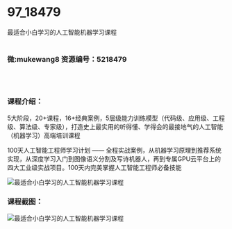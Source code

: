 # 97_18479
最适合小白学习的人工智能机器学习课程
<br/></br>
<h3>微:mukewang8 资源编号：5218479</h3>
<br/></br>
<h3>课程介绍：</h3>
<p>5大阶段，20+课程，16+经典案例，5层级能力训练模型（代码级、应用级、工程级、算法级、专家级），打造史上最实用的听得懂、学得会的最接地气的人工智能（机器学习）高端培训课程</p>
<p>100天人工智能工程师学习计划 —— 全程实战案例，从机器学习原理到推荐系统实现，从深度学习入门到图像语义分割及写诗机器人，再到专属GPU云平台上的四大工业级实战项目。100天内完美掌握人工智能工程师必备技能</p>
<p><img src="https://www.ko996.com/wp-content/uploads/img/2021/02/1-55-300x130.png" alt="最适合小白学习的人工智能机器学习课程"></p>
<div class="info-desc">
<h3>课程截图：</h3>
<p><img src="https://www.ko996.com/wp-content/uploads/img/2021/02/2-59.png" alt="最适合小白学习的人工智能机器学习课程"></p>


			
</div>

